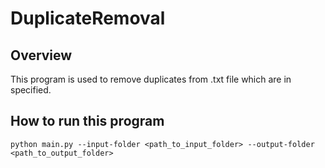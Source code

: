 # DuplicateRemoval

## Overview

This program is used to remove duplicates from .txt file which are in specified.

## How to run this program
```shell
python main.py --input-folder <path_to_input_folder> --output-folder <path_to_output_folder>
```

